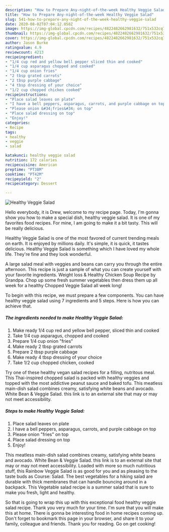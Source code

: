 ```yaml
---
description: "How to Prepare Any-night-of-the-week Healthy Veggie Salad"
title: "How to Prepare Any-night-of-the-week Healthy Veggie Salad"
slug: 541-how-to-prepare-any-night-of-the-week-healthy-veggie-salad
date: 2020-08-02T07:04:12.058Z
image: https://img-global.cpcdn.com/recipes/4822482662981632/751x532cq70/healthy-veggie-salad-recipe-main-photo.jpg
thumbnail: https://img-global.cpcdn.com/recipes/4822482662981632/751x532cq70/healthy-veggie-salad-recipe-main-photo.jpg
cover: https://img-global.cpcdn.com/recipes/4822482662981632/751x532cq70/healthy-veggie-salad-recipe-main-photo.jpg
author: Jason Burke
ratingvalue: 4.9
reviewcount: 4213
recipeingredient:
- "1/4 cup red and yellow bell pepper sliced thin and cooked"
- "1/4 cup asparagus chopped and cooked"
- "1/4 cup onion fries"
- "2 tbsp grated carrots"
- "2 tbsp purple cabbage"
- "4 tbsp dressing of your choice"
- "1/2 cup chopped chicken cooked"
recipeinstructions:
- "Place salad leaves on plate"
- "I have a bell peppers, asparagus, carrots, and purple cabbage on top"
- "Please onion &#34;fries&#34; on top"
- "Place salad dressing on top"
- "Enjoy!"
categories:
- Recipe
tags:
- healthy
- veggie
- salad

katakunci: healthy veggie salad 
nutrition: 172 calories
recipecuisine: American
preptime: "PT38M"
cooktime: "PT42M"
recipeyield: "2"
recipecategory: Dessert

---
```



![Healthy Veggie Salad](https://img-global.cpcdn.com/recipes/4822482662981632/751x532cq70/healthy-veggie-salad-recipe-main-photo.jpg)

Hello everybody, it is Drew, welcome to my recipe page. Today, I'm gonna show you how to make a special dish, healthy veggie salad. It is one of my favorites food recipes. For mine, I am going to make it a bit tasty. This will be really delicious.

Healthy Veggie Salad is one of the most favored of current trending meals on earth. It is enjoyed by millions daily. It's simple, it is quick, it tastes delicious. Healthy Veggie Salad is something which I have loved my whole life. They're fine and they look wonderful.

A large salad meal with veggies and beans can carry you through the entire afternoon. This recipe is just a sample of what you can create yourself with your favorite ingredients. Weight loss &amp; Healthy Chicken Soup Recipe by Grandpa. Chop up some fresh summer vegetables then dress them up all week for a healthy Chopped Veggie Salad all week long!


To begin with this recipe, we must prepare a few components. You can have healthy veggie salad using 7 ingredients and 5 steps. Here is how you can achieve that.

<!--inarticleads1-->

##### The ingredients needed to make Healthy Veggie Salad:

1. Make ready 1/4 cup red and yellow bell pepper, sliced thin and cooked
1. Take 1/4 cup asparagus, chopped and cooked
1. Prepare 1/4 cup onion &#34;fries&#34;
1. Make ready 2 tbsp grated carrots
1. Prepare 2 tbsp purple cabbage
1. Make ready 4 tbsp dressing of your choice
1. Take 1/2 cup chopped chicken, cooked


Try one of these healthy vegan salad recipes for a filling, nutritous meal. This Thai-inspired chopped salad is packed with healthy veggies and topped with the most addictive peanut sauce and baked tofu. This meatless main-dish salad combines creamy, satisfying white beans and avocado. White Bean &amp; Veggie Salad. this link is to an external site that may or may not meet accessibility. 

<!--inarticleads2-->

##### Steps to make Healthy Veggie Salad:

1. Place salad leaves on plate
1. I have a bell peppers, asparagus, carrots, and purple cabbage on top
1. Please onion &#34;fries&#34; on top
1. Place salad dressing on top
1. Enjoy!


This meatless main-dish salad combines creamy, satisfying white beans and avocado. White Bean &amp; Veggie Salad. this link is to an external site that may or may not meet accessibility. Loaded with more so much nutritious stuff, this Rainbow Veggie Salad is as good for you and as pleasing to the taste buds as Course: Salad. The best vegetables for a hiking salad are durable with thick membranes that can handle bouncing around in a backpack. This Vegetable salad recipe is a summer salad that is sure to make you fresh, light and healthy. 

So that is going to wrap this up with this exceptional food healthy veggie salad recipe. Thank you very much for your time. I'm sure that you will make this at home. There is gonna be interesting food in home recipes coming up. Don't forget to bookmark this page in your browser, and share it to your family, colleague and friends. Thank you for reading. Go on get cooking!
